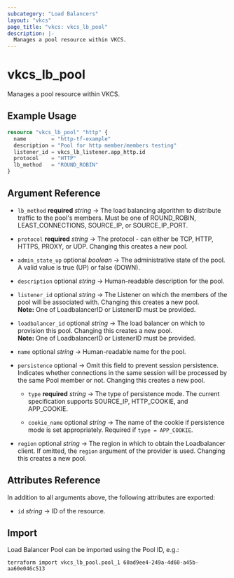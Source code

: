 ```yaml
---
subcategory: "Load Balancers"
layout: "vkcs"
page_title: "vkcs: vkcs_lb_pool"
description: |-
  Manages a pool resource within VKCS.
---
```


# vkcs_lb_pool

Manages a pool resource within VKCS.

## Example Usage
```terraform
resource "vkcs_lb_pool" "http" {
  name        = "http-tf-example"
  description = "Pool for http member/members testing"
  listener_id = vkcs_lb_listener.app_http.id
  protocol    = "HTTP"
  lb_method   = "ROUND_ROBIN"
}
```
## Argument Reference
- `lb_method` **required** *string* &rarr;  The load balancing algorithm to distribute traffic to the pool's members. Must be one of ROUND_ROBIN, LEAST_CONNECTIONS, SOURCE_IP, or SOURCE_IP_PORT.

- `protocol` **required** *string* &rarr;  The protocol - can either be TCP, HTTP, HTTPS, PROXY, or UDP. Changing this creates a new pool.

- `admin_state_up` optional *boolean* &rarr;  The administrative state of the pool. A valid value is true (UP) or false (DOWN).

- `description` optional *string* &rarr;  Human-readable description for the pool.

- `listener_id` optional *string* &rarr;  The Listener on which the members of the pool will be associated with. Changing this creates a new pool. <br>**Note:** One of LoadbalancerID or ListenerID must be provided.

- `loadbalancer_id` optional *string* &rarr;  The load balancer on which to provision this pool. Changing this creates a new pool. <br>**Note:** One of LoadbalancerID or ListenerID must be provided.

- `name` optional *string* &rarr;  Human-readable name for the pool.

- `persistence` optional &rarr;  Omit this field to prevent session persistence. Indicates whether connections in the same session will be processed by the same Pool member or not. Changing this creates a new pool.
  - `type` **required** *string* &rarr;  The type of persistence mode. The current specification supports SOURCE_IP, HTTP_COOKIE, and APP_COOKIE.

  - `cookie_name` optional *string* &rarr;  The name of the cookie if persistence mode is set appropriately. Required if `type = APP_COOKIE`.

- `region` optional *string* &rarr;  The region in which to obtain the Loadbalancer client. If omitted, the `region` argument of the provider is used. Changing this creates a new pool.


## Attributes Reference
In addition to all arguments above, the following attributes are exported:
- `id` *string* &rarr;  ID of the resource.



## Import

Load Balancer Pool can be imported using the Pool ID, e.g.:

```shell
terraform import vkcs_lb_pool.pool_1 60ad9ee4-249a-4d60-a45b-aa60e046c513
```
